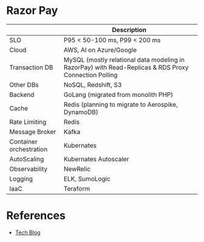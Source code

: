 # Razor Pay

|                         | Description                                                                                           |
|-------------------------|-------------------------------------------------------------------------------------------------------|
| SLO                     | P95 < 50-100 ms, P99 < 200 ms                                                                         |
| Cloud                   | AWS, AI on Azure/Google                                                                               |
| Transaction DB          | MySQL (mostly relational data modeling in RazorPay) with Read-Replicas & RDS Proxy Connection Polling |
| Other DBs               | NoSQL, Redshift, S3                                                                                   |
| Backend                 | GoLang (migrated from monolith PHP)                                                                   |
| Cache                   | Redis (planning to migrate to Aerospike, DynamoDB)                                                    |
| Rate Limiting           | Redis                                                                                                 |
| Message Broker          | Kafka                                                                                                 |
| Container orchestration | Kubernates                                                                                            |
| AutoScaling             | Kubernates Autoscaler                                                                                 |
| Observability           | NewRelic                                                                                              |
| Logging                 | ELK, SumoLogic                                                                                        |
| IaaC                    | Teraform                                                                                              |

# References
- [Tech Blog](https://engineering.razorpay.com/)


